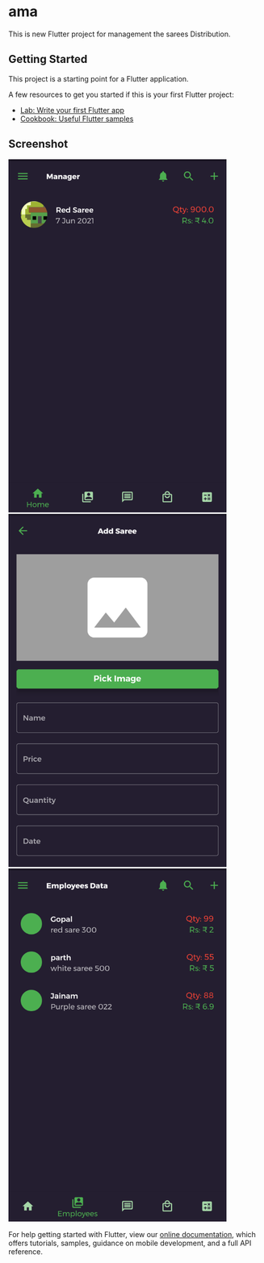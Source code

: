 # ama

This is new Flutter project for management the sarees Distribution.

## Getting Started

This project is a starting point for a Flutter application.

A few resources to get you started if this is your first Flutter project:

- [Lab: Write your first Flutter app](https://flutter.dev/docs/get-started/codelab)
- [Cookbook: Useful Flutter samples](https://flutter.dev/docs/cookbook)

## Screenshot

<img src="/assets/images/home.png" height="700">
<img src="/assets/images/addsaree.png" height="700">
<img src="/assets/images/emp.png" height="700">




For help getting started with Flutter, view our
[online documentation](https://flutter.dev/docs), which offers tutorials,
samples, guidance on mobile development, and a full API reference.
